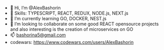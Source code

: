 - 👋 Hi, I’m @AlexBashorin
- 👀 Skills: TYPESCRIPT, REACT, REDUX, NODE.js, NEXT.js
- 🌱 I’m currently learning GO, DOCKER, NEST.js
- 💞️ I’m looking to collaborate on some good REACT opensource projects and also interesting is the creation of microservices on GO
- 📫 bashorina5@gmail.com
- codewars: https://www.codewars.com/users/AlexBashorin

